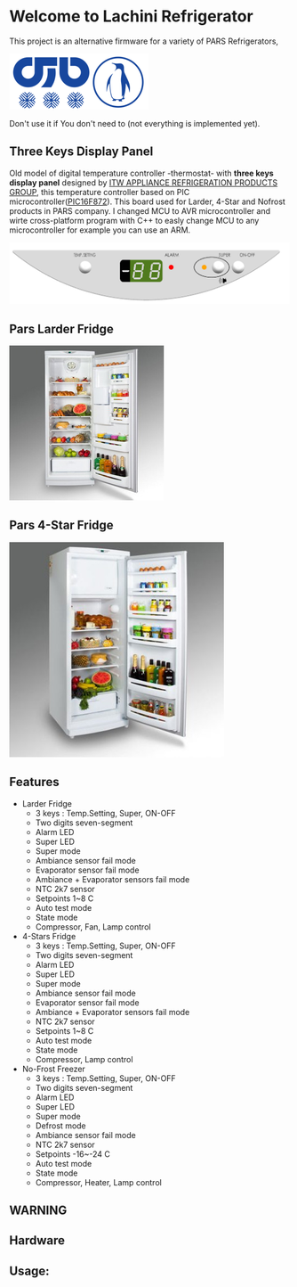# Welcome to Lachini Refrigerator
This project is an alternative firmware for a variety of PARS Refrigerators,

![PARS Refrigerator](PARS_LOGO.png)

Don't use it if You don't need to
(not everything is implemented yet).

Three Keys Display Panel
------------------------
Old model of digital temperature controller -thermostat- with **three keys display panel** designed by [ITW APPLIANCE REFRIGERATION PRODUCTS GROUP](http://www.itwappliance.com/novosite/products.php?FhIdCategoria=1), this temperature controller based on PIC microcontroller([PIC16F872](http://ww1.microchip.com/downloads/en/devicedoc/30221c.pdf)). This board used for Larder, 4-Star and Nofrost products in PARS company. I changed MCU to AVR microcontroller and wirte cross-platform program with C++ to easly change MCU to any microcontroller for example you can use an ARM.

![PARS Three Keys Display Panel](/ThreeKeys/Larder/doc/Photo/DisplayPanel.png)


Pars Larder Fridge
--------
![PARS Larder Refrigerator](/ThreeKeys/Larder/doc/Photo/pars%20larder1700.jpg)


Pars 4-Star Fridge
--------
![PARS 4-Star Refrigerator](/ThreeKeys/4Star/doc/Photo/4-Star.jpg)


Features
--------
- Larder Fridge
  - 3 keys : Temp.Setting, Super, ON-OFF
  - Two digits seven-segment
  - Alarm LED
  - Super LED
  - Super mode
  - Ambiance sensor fail mode
  - Evaporator sensor fail mode
  - Ambiance + Evaporator sensors fail mode
  - NTC 2k7 sensor
  - Setpoints 1~8 C
  - Auto test mode
  - State mode
  - Compressor, Fan, Lamp control
- 4-Stars Fridge
  - 3 keys : Temp.Setting, Super, ON-OFF
  - Two digits seven-segment
  - Alarm LED
  - Super LED
  - Super mode
  - Ambiance sensor fail mode
  - Evaporator sensor fail mode
  - Ambiance + Evaporator sensors fail mode
  - NTC 2k7 sensor
  - Setpoints 1~8 C
  - Auto test mode
  - State mode
  - Compressor, Lamp control
- No-Frost Freezer
  - 3 keys : Temp.Setting, Super, ON-OFF
  - Two digits seven-segment
  - Alarm LED
  - Super LED
  - Super mode
  - Defrost mode
  - Ambiance sensor fail mode
  - NTC 2k7 sensor
  - Setpoints -16~-24 C
  - Auto test mode
  - State mode
  - Compressor, Heater, Lamp control


WARNING
-------

Hardware
--------

Usage:
------
